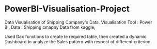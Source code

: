 # PowerBI-Visualisation-Project
Data Visualisation of Shipping Company's Data.
Visualisation Tool : Power BI,
Data : Shipping cmapny Data from kaggle,

Used Dax functions to create te required table, then created a dynamic Dashboard to analyze the Sales pattern with respect of different criterion.

